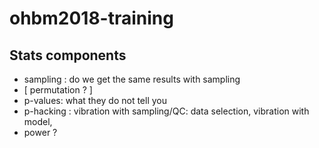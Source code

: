 # ohbm2018-training

## Stats components
* sampling : do we get the same results with sampling 
* [ permutation ? ]
* p-values: what they do not tell you
* p-hacking : vibration with sampling/QC: data selection, vibration with model, 
* power ? 
